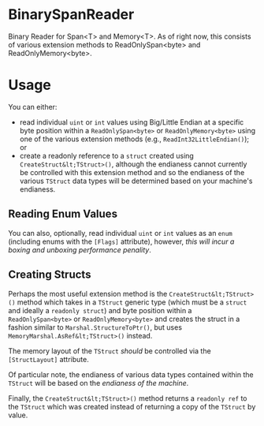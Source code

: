 # BinarySpanReader
Binary Reader for Span&lt;T> and Memory&lt;T>.  As of right now, this consists of various
extension methods to ReadOnlySpan&lt;byte> and ReadOnlyMemory&lt;byte>.

# Usage
You can either:

* read individual `uint` or `int` values using Big/Little Endian at a specific byte
  position within a `ReadOnlySpan<byte>` or `ReadOnlyMemory<byte>` using one of the
  various extension methods (e.g., `ReadInt32LittleEndian()`); or
* create a readonly reference to a `struct` created using `CreateStruct&lt;TStruct>()`, although
  the endianess cannot currently be controlled with this extension method and so the endianess of
  the various `TStruct` data types will be determined based on your machine's endianess.

## Reading Enum Values
You can also, optionally, read individual `uint` or `int` values as an `enum` (including enums with the
`[Flags]` attribute), however, _this will incur a boxing and unboxing performance penality_.

## Creating Structs
Perhaps the most useful extension method is the `CreateStruct&lt;TStruct>()` method which takes in
a `TStruct` generic type (which must be a `struct` and ideally a `readonly struct`) and byte position
within a `ReadOnlySpan<byte>` or `ReadOnlyMemory<byte>` and creates the struct in a fashion
similar to `Marshal.StructureToPtr()`, but uses `MemoryMarshal.AsRef&lt;TStruct>()` instead.

The memory layout of the `TStruct` _should_ be controlled via the `[StructLayout]` attribute.

Of particular note, the endianess of various data types contained within the `TStruct` will be based on the
_endianess of the machine_.

Finally, the `CreateStruct&lt;TStruct>()` method returns a `readonly ref` to the `TStruct` which
was created instead of returning a copy of the `TStruct` by value.